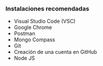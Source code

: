 ### Instalaciones recomendadas

- Visual Studio Code (VSC)
- Google Chrome
- Postman
- Mongo Compass
- Git
- Creación de una cuenta en GitHub
- Node JS